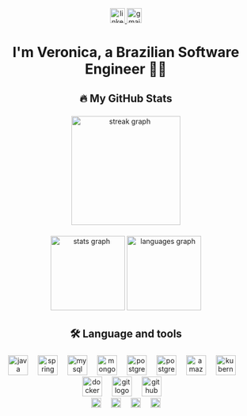 <div align="center">
  <a href="https://www.linkedin.com/in/ver%C3%B4nica-ribeiro-53b267244/" target="_blank" rel="noopener noreferrer">
    <img src="https://img.shields.io/static/v1?message=LinkedIn&logo=linkedin&label=&color=0077B5&logoColor=white&labelColor=&style=for-the-badge" height="30"           alt="linkedin logo" />
  </a>
  <a href="mailto:veronicaribeiroofficial@gmail.com">
    <img src="https://img.shields.io/static/v1?message=Gmail&logo=gmail&label=&color=D14836&logoColor=white&labelColor=&style=for-the-badge" height="30" alt="gmail     logo" />
  </a>
</div>

###

<h1 align="center">I'm Veronica, a Brazilian Software Engineer 👋🏼</h1>

###

<h2 align="center">🔥   My GitHub Stats </h2>

###

<div align="center">
  <img src="https://streak-stats.demolab.com?user=veronicasribeiro&locale=en&mode=daily&theme=dark&hide_border=false&border_radius=5&order=3" height="220" alt="streak graph"  />
</div>

###

<div align="center">
  <img src="https://github-readme-stats.vercel.app/api?username=veronicasribeiro&hide_title=false&hide_rank=false&show_icons=true&include_all_commits=true&count_private=true&disable_animations=false&theme=dracula&locale=en&hide_border=false&order=1" height="150" alt="stats graph"  />
  <img src="https://github-readme-stats.vercel.app/api/top-langs?username=veronicasribeiro&locale=en&hide_title=false&layout=compact&card_width=320&langs_count=5&theme=dracula&hide_border=false&order=2" height="150" alt="languages graph"  />
</div>

###

<h2 align="center">🛠 Language and tools</h2>

###

<div align="center">
  <img src="https://cdn.jsdelivr.net/gh/devicons/devicon/icons/java/java-original.svg" height="40" alt="java logo"  />
  <img width="12" />
  <img src="https://cdn.jsdelivr.net/gh/devicons/devicon/icons/spring/spring-original.svg" height="40" alt="spring logo"  />
  <img width="12" />
  <img src="https://cdn.jsdelivr.net/gh/devicons/devicon/icons/mysql/mysql-original.svg" height="40" alt="mysql logo"  />
  <img width="12" />
  <img src="https://cdn.jsdelivr.net/gh/devicons/devicon/icons/mongodb/mongodb-original.svg" height="40" alt="mongodb logo"  />
  <img width="12" />
  <img src="https://cdn.jsdelivr.net/gh/devicons/devicon/icons/postgresql/postgresql-original.svg" height="40" alt="postgresql logo"  />
  <img width="12" />
  <img src="https://cdn.jsdelivr.net/gh/devicons/devicon/icons/maven/maven-original.svg" height="40" alt="postgresql logo"  />
  <img width="12" />
  <img src="https://cdn.jsdelivr.net/gh/devicons/devicon/icons/amazonwebservices/amazonwebservices-line-wordmark.svg" height="40" alt="amazonwebservices logo"  />
  <img width="12" />
  <img src="https://cdn.jsdelivr.net/gh/devicons/devicon/icons/kubernetes/kubernetes-plain.svg" height="40" alt="kubernetes logo"  />
  <img width="12" />
  <img src="https://cdn.jsdelivr.net/gh/devicons/devicon/icons/docker/docker-plain-wordmark.svg" height="40" alt="docker logo"  />
  <img width="12" />
  <img src="https://cdn.jsdelivr.net/gh/devicons/devicon/icons/git/git-original.svg" height="40" alt="git logo"  />
  <img width="12" />
<img src="https://cdn.jsdelivr.net/gh/devicons/devicon/icons/github/github-original.svg" height="40" alt="github logo"  />
  <img width="12" /><br>
  
  <img src="https://img.shields.io/badge/JUnit-25A162?style=for-the-badge&logo=junit5&logoColor=white" height="20" alt="JUnit logo" />
  <img width="12" />
  <img src="https://img.shields.io/badge/RabbitMQ-FF6600?style=for-the-badge&logo=rabbitmq&logoColor=white" height="20" alt="rabbitmq logo" />
  <img width="12" />
  <img src="https://img.shields.io/badge/Hibernate-59666C?style=for-the-badge&logo=hibernate&logoColor=white" height="20" alt="hibernate logo" />
  <img width="12" />
  <img src="https://img.shields.io/badge/Spring%20Security-6DB33F?style=for-the-badge&logo=spring-security&logoColor=white" height="20" alt="spring security logo" />
</div>


###
